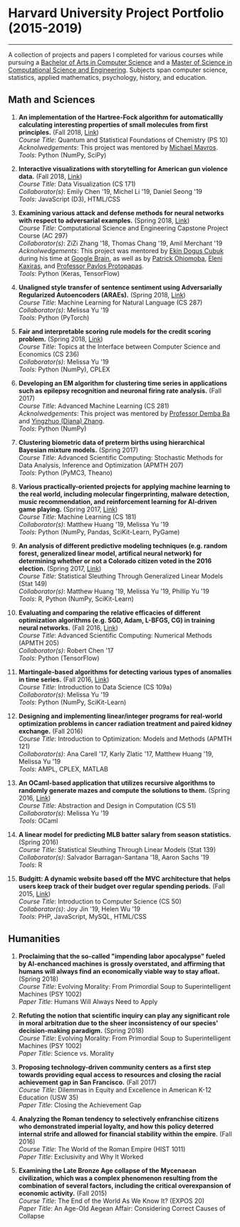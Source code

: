 # Harvard University Project Portfolio (2015-2019)
---
A collection of projects and papers I completed for various courses while pursuing a [Bachelor of Arts in Computer Science](https://www.seas.harvard.edu/programs/computer-science/planning-degrees-courses) and a [Master of Science in Computational Science and Engineering](https://www.seas.harvard.edu/programs/graduate/applied-computation/master-of-science-in-cse).  Subjects span computer science, statistics, applied mathematics, psychology, history, and education.

## Math and Sciences

1. **An implementation of the Hartree-Fock algorithm for automaticallly calculating interesting properties of small molecules from first principles.** (Fall 2018, [Link](https://github.com/al5250/ps_10_final_project))  
*Course Title*: Quantum and Statistical Foundations of Chemistry (PS 10)  
*Acknolwedgements*: This project was mentored by [Michael Mavros](https://chemistry.harvard.edu/people/michael-mavros).  
*Tools*: Python (NumPy, SciPy)  

2. **Interactive visualizations with storytelling for American gun violence data.** (Fall 2018, [Link](https://github.com/al5250/cs171-final-project))  
*Course Title*: Data Visualization (CS 171)  
*Collaborator(s)*: Emily Chen '19, Michel Li '19, Daniel Seong '19  
*Tools*: JavaScript (D3), HTML/CSS  

3. **Examining various attack and defense methods for neural networks with respect to adversarial examples.** (Spring 2018, [Link](https://ziziberry.github.io/ac297r-google/))  
*Course Title*: Computational Science and Engineering Capstone Project Course (AC 297)  
*Collaborator(s)*: ZiZi Zhang '18, Thomas Chang '19, Amil Merchant '19  
*Acknolwedgements*: This project was mentored by [Ekin Dogus Cubuk](https://scholar.google.com/citations?user=Mu_8iOEAAAAJ&hl=en) during his time at [Google Brain](https://ai.google/research/teams/brain), as well as by [Patrick Ohiomoba](https://www.zobreus.com/team/patrickohiomoba/), [Eleni Kaxiras](https://www.seas.harvard.edu/computing-office/people), and [Professor Pavlos Protopapas](https://iacs.seas.harvard.edu/people/pavlos-protopapas).  
*Tools*: Python (Keras, TensorFlow)  

4. **Unaligned style transfer of sentence sentiment using Adversarially Regularized Autoencoders (ARAEs).** (Spring 2018, [Link](https://github.com/melissayu01/CS287r/tree/master/final_project))  
*Course Title*: Machine Learning for Natural Language (CS 287)  
*Collaborator(s)*: Melissa Yu '19  
*Tools*: Python (PyTorch)  

5. **Fair and interpretable scoring rule models for the credit scoring problem.** (Spring 2018, [Link](https://github.com/melissayu01/CS236-final))  
*Course Title*: Topics at the Interface between Computer Science and Economics (CS 236)  
*Collaborator(s)*: Melissa Yu '19  
*Tools*: Python (NumPy), CPLEX  

6. **Developing an EM algorithm for clustering time series in applications such as epilepsy recognition and neuronal firing rate analysis.** (Fall 2017)  
*Course Title*: Advanced Machine Learning (CS 281)  
*Acknolwedgements*: This project was mentored by [Professor Demba Ba](http://demba-ba.org/) and [Yingzhuo (Diana) Zhang](https://crisp.seas.harvard.edu/people/yingzhuo-diana-zhang).  
*Tools*: Python (NumPy)  

7. **Clustering biometric data of preterm births using hierarchical Bayesian mixture models.** (Spring 2017)  
*Course Title*: Advanced Scientific Computing: Stochastic Methods for Data Analysis, Inference and Optimization (APMTH 207)  
*Tools*: Python (PyMC3, Theano)  

8. **Various practically-oriented projects for applying machine learning to the real world, including molecular fingerprinting, malware detection, music recommendation, and reinforcement learning for AI-driven game playing.** (Spring 2017, [Link](https://github.com/matthewhuang97/cs181_practicals))  
*Course Title*: Machine Learning (CS 181)  
*Collaborator(s)*: Matthew Huang '19, Melissa Yu '19  
*Tools*: Python (NumPy, Pandas, SciKit-Learn, PyGame)  

9. **An analysis of different predictive modeling techniques (e.g. random forest, generalized linear model, artifical neural network) for determining whether or not a Colorado citizen voted in the 2016 election.** (Spring 2017, [Link](https://github.com/phillipyu/149final))  
*Course Title*: Statistical Sleuthing Through Generalized Linear Models (Stat 149)  
*Collaborator(s)*: Matthew Huang '19, Melissa Yu '19, Phillip Yu '19  
*Tools*: R, Python (NumPy, SciKit-Learn)  

10. **Evaluating and comparing the relative efficacies of different optimization algorithms (e.g. SGD, Adam, L-BFGS, CG) in training neural networks.** (Fall 2016, [Link](https://github.com/robertsychen/AM205_Deep_Learning_Optimizers))  
*Course Title*: Advanced Scientific Computing: Numerical Methods (APMTH 205)  
*Collaborator(s)*: Robert Chen '17  
*Tools*: Python (TensorFlow)  

11. **Martingale-based algorithms for detecting various types of anomalies in time series.** (Fall 2016, [Link](https://github.com/al5250/cs109a_project))  
*Course Title*: Introduction to Data Science (CS 109a)  
*Collaborator(s)*: Melissa Yu '19  
*Tools*: Python (NumPy, SciKit-Learn)  

12. **Designing and implementing linear/integer programs for real-world optimization problems in cancer radiation treatment and paired kidney exchange.** (Fall 2016)  
*Course Title*: Introduction to Optimization: Models and Methods (APMTH 121)  
*Collaborator(s)*: Ana Carell '17, Karly Zlatic '17, Matthew Huang '19, Melissa Yu '19  
*Tools*: AMPL, CPLEX, MATLAB  

13. **An OCaml-based application that utilizes recursive algorithms to randomly generate mazes and compute the solutions to them.** (Spring 2016, [Link](https://github.com/al5250/the-o-maze-ing-caml))  
*Course Title*: Abstraction and Design in Computation (CS 51)  
*Collaborator(s)*: Melissa Yu '19  
*Tools*: OCaml  

14. **A linear model for predicting MLB batter salary from season statistics.** (Spring 2016)  
*Course Title*: Statistical Sleuthing Through Linear Models (Stat 139)  
*Collaborator(s)*: Salvador Barragan-Santana '18, Aaron Sachs '19  
*Tools*: R  

15. **Budgitt: A dynamic website based off the MVC architecture that helps users keep track of their budget over regular spending periods.** (Fall 2015, [Link](https://github.com/al5250/budgitt))  
*Course Title*: Introduction to Computer Science (CS 50)  
*Collaborator(s)*: Joy Jin '19, Helen Wu '19  
*Tools*: PHP, JavaScript, MySQL, HTML/CSS  

## Humanities

1. **Proclaiming that the so-called "impending labor apocalypse" fueled by AI-enchanced machines is grossly overstated, and affirming that humans will always find an economically viable way to stay afloat.** (Spring 2018)  
*Course Title*: Evolving Morality: From Primordial Soup to Superintelligent Machines (PSY 1002)  
*Paper Title*: Humans Will Always Need to Apply  

2. **Refuting the notion that scientific inquiry can play any significant role in moral arbitration due to the sheer inconsistency of our species' decision-making paradigm.** (Spring 2018)  
*Course Title*: Evolving Morality: From Primordial Soup to Superintelligent Machines (PSY 1002)  
*Paper Title*: Science vs. Morality  

3. **Proposing technology-driven community centers as a first step towards providing equal access to resources and closing the racial achievement gap in San Francisco.** (Fall 2017)  
*Course Title*: Dilemmas in Equity and Excellence in American K-12 Education (USW 35)  
*Paper Title*: Closing the Achievement Gap  

4. **Analyzing the Roman tendency to selectively enfranchise citizens who demonstrated imperial loyalty, and how this policy deterred internal strife and allowed for financial stability within the empire.** (Fall 2016)  
*Course Title*: The World of the Roman Empire (HIST 1011)  
*Paper Title*: Exclusivity and Why It Worked  

5. **Examining the Late Bronze Age collapse of the Mycenaean civilization, which was a complex phenomenon resulting from the combination of several factors, including the critical overexpansion of economic activity.** (Fall 2015)  
*Course Title*: The End of the World As We Know It? (EXPOS 20)  
*Paper Title*: An Age-Old Aegean Affair: Considering Correct Causes of Collapse  

